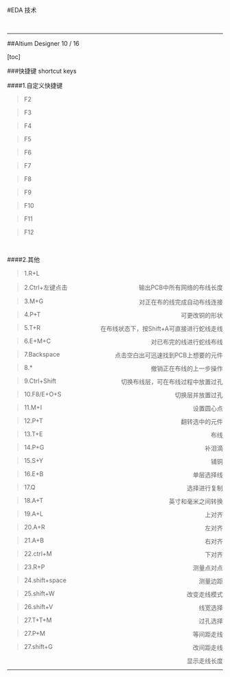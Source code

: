 #EDA 技术
<br />
-------------

##Altium Designer 10 / 16<br />
[toc]
###快捷键 shortcut keys<br />

####1.自定义快捷键
> F2
> F3
> F4
> F5
> F6
> F7
> F8
> F9
> F10
> F11
> F12

<br />
####2.其他
<style>
div{float:right}
</style>

> 1.R+L			<div align=right>输出PCB中所有网络的布线长度</div>
> 2.Ctrl+左键点击<div align=right>对正在布的线完成自动布线连接</div>
> 3.M+G 		<div align=right>可更改铜的形状</div>
> 4.P+T 		<div align=right>在布线状态下，按Shift+A可直接进行蛇线走线</div>
> 5.T+R 		<div align=right>对已布完的线进行蛇线布线</div>
> 6.E+M+C 		<div align=right>点击空白出可迅速找到PCB上想要的元件</div>
> 7.Backspace   <div align=right>撤销正在布线的上一步操作</div>
> 8.*  			<div align=right>切换布线层，可在布线过程中放置过孔</div>
> 9.Ctrl+Shift  <div align=right>切换层并放置过孔</div>
> 10.F8/E+O+S 	<div align=right>设置圆心点</div>
> 11.M+I 		<div align=right>翻转选中的元件</div>
> 12.P+T 		<div align=right>布线</div>
> 13.T+E 		<div align=right>补泪滴</div>
> 14.P+G  		<div align=right>铺铜</div>
> 15.S+Y 		<div align=right>单层选择线</div>
> 16.E+B 		<div align=right>选择进行复制</div>
> 17.Q  		<div align=right>英寸和毫米之间转换</div>
> 18.A+T		<div align=right>上对齐</div>
> 19.A+L		<div align=right>左对齐</div>
> 20.A+R		<div align=right>右对齐</div>
> 21.A+B		<div align=right>下对齐</div>
> 22.ctrl+M		<div align=right>测量点对点</div>
> 23.R+P		<div align=right>测量边距</div>
> 24.shift+space<div align=right>改变走线模式</div>
> 25.shift+W	<div align=right>线宽选择</div>
> 26.shift+V	<div align=right>过孔选择</div>
> 27.T+T+M		<div align=right>等间距走线</div>
> 27.P+M		<div align=right>改间距走线</div>
> 27.shift+G	<div align=right>显示走线长度</div>
<br />
--------------
###
